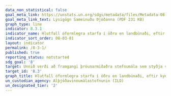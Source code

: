 ```yaml
---
data_non_statistical: false
goal_meta_link: https://unstats.un.org/sdgs/metadata/files/Metadata-08-03-01.pdf
goal_meta_link_text: Lýsigögn Sameinuðu Þjóðanna (PDF 231 KB)
graph_type: line
indicator: 8.3.1
indicator_name: Hlutfall óformlegra starfa í öðru en landbúnaði, eftir kyni.
indicator_sort_order: 08-03-01
layout: indicator
permalink: /8-3-1/
published: true
reporting_status: notstarted
sdg_goal: '8'
target: Unnið verði að framgangi þróunarmiðaðra stefnumála sem styðja við afkastamikla framleiðslustarfsemi, frumkvöðlastarfsemi, sköpunarmátt og nýsköpun og fjölga mannsæmandi störfum. Lítil og meðalstór fyrirtæki fái meðbyr, meðal annars með aðgengi að fjármálaþjónustu.
target_id: '8.3'
graph_title: Hlutfall óformlegra starfa í öðru en landbúnaði, eftir kyni.
un_custodian_agency: Alþjóðavinnumálastofnunin (ILO)
un_designated_tier: '2'
---
```

